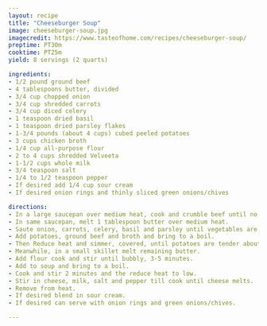 ```yaml
---
layout: recipe
title: "Cheeseburger Soup"
image: cheeseburger-soup.jpg
imagecredit: https://www.tasteofhome.com/recipes/cheeseburger-soup/
preptime: PT30m
cooktime: PT25m
yield: 8 servings (2 quarts)

ingredients:
- 1/2 pound ground beef
- 4 tablespoons butter, divided
- 3/4 cup chopped onion
- 3/4 cup shredded carrots
- 3/4 cup diced celery
- 1 teaspoon dried basil
- 1 teaspoon dried parsley flakes
- 1-3/4 pounds (about 4 cups) cubed peeled potatoes
- 3 cups chicken broth
- 1/4 cup all-purpose flour
- 2 to 4 cups shredded Velveeta
- 1-1/2 cups whole milk
- 3/4 teaspoon salt
- 1/4 to 1/2 teaspoon pepper
- If desired add 1/4 cup sour cream
- If desired onion rings and thinly sliced green onions/chives

directions:
- In a large saucepan over medium heat, cook and crumble beef until no longer pink, 6-8 minutes; drain and set aside. 
- In same saucepan, melt 1 tablespoon butter over medium heat.
- Saute onion, carrots, celery, basil and parsley until vegetables are tender, about 10 minutes.
- Add potatoes, ground beef and broth and bring to a boil.
- Then Reduce heat and simmer, covered, until potatoes are tender about 10-12 minutes.
- Meanwhile, in a small skillet melt remaining butter.
- Add flour cook and stir until bubbly, 3-5 minutes.
- Add to soup and bring to a boil.
- Cook and stir 2 minutes and the reduce heat to low.
- Stir in cheese, milk, salt and pepper till cook until cheese melts. 
- Remove from heat.
- If desired blend in sour cream.
- If desired can serve with onion rings and green onions/chives.

---
```

